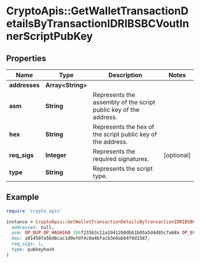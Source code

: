 # CryptoApis::GetWalletTransactionDetailsByTransactionIDRIBSBCVoutInnerScriptPubKey

## Properties

| Name | Type | Description | Notes |
| ---- | ---- | ----------- | ----- |
| **addresses** | **Array&lt;String&gt;** |  |  |
| **asm** | **String** | Represents the assembly of the script public key of the address. |  |
| **hex** | **String** | Represents the hex of the script public key of the address. |  |
| **req_sigs** | **Integer** | Represents the required signatures. | [optional] |
| **type** | **String** | Represents the script type. |  |

## Example

```ruby
require 'crypto_apis'

instance = CryptoApis::GetWalletTransactionDetailsByTransactionIDRIBSBCVoutInnerScriptPubKey.new(
  addresses: null,
  asm: OP_DUP OP_HASH160 386f23363c11a19412b0dbb1b05a5d4d95c7a68a OP_EQUALVERIFY OP_CHECKSIG,
  hex: a914507a5bd8cac1d9efdf4c0a4bfacb3e0abb4f8d1587,
  req_sigs: 1,
  type: pubkeyhash
)
```

